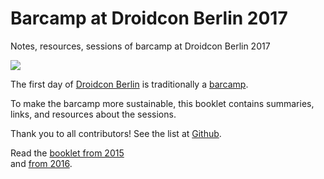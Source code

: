 # Barcamp at Droidcon Berlin 2017

Notes, resources, sessions of barcamp at Droidcon Berlin 2017

![](https://camo.githubusercontent.com/35e7c2412005a264cc2162dd40d249d23c5b0f67/68747470733a2f2f67616c6c6572792e6d61696c6368696d702e636f6d2f623335633865326239613161656334663532326366393538382f696d616765732f35616166353965312d626536372d346131372d616235352d6162356531323937363637372e706e67)

The first day of [Droidcon Berlin](http://droidcon.de) is traditionally a [barcamp](http://barcamp.org).

To make the barcamp more sustainable, this booklet contains summaries, links, and resources about the sessions.

Thank you to all contributors! See the list at [Github](https://github.com/droidcon/gitbook-2017-berlin-barcamp/network/members).

Read the [booklet from 2015](https://www.gitbook.com/book/droidcon/2015-berlin-barcamp/details)  
and [from 2016](https://www.gitbook.com/book/droidcon/2016-berlin-barcamp/details).

